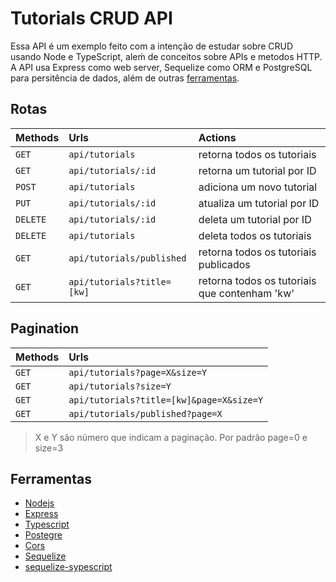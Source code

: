 # Tutorials CRUD API

Essa API é um exemplo feito com a intenção de estudar sobre CRUD usando Node e TypeScript, aleḿ de conceitos sobre APIs e metodos HTTP.  
A API usa Express como web server, Sequelize como ORM e PostgreSQL para persitência de dados, além de outras [ferramentas](#ferramentas).  

## Rotas
| Methods  | Urls                       | Actions                                       |
| :------- | :------------------------- | :-------------------------------------------- |
| `GET`    | `api/tutorials`            | retorna todos os tutoriais                    |
| `GET`    | `api/tutorials/:id`        | retorna um tutorial por ID                    |
| `POST`   | `api/tutorials`            | adiciona um novo tutorial                     |
| `PUT`    | `api/tutorials/:id`        | atualiza um tutorial por ID                   |
| `DELETE` | `api/tutorials/:id`        | deleta um tutorial por ID                     |
| `DELETE` | `api/tutorials`            | deleta todos os tutoriais                     |
| `GET`    | `api/tutorials/published`  | retorna todos os tutoriais publicados         |
| `GET`    | `api/tutorials?title=[kw]` | retorna todos os tutoriais que contenham 'kw' |

## Pagination

| Methods | Urls                                     |
| :------ | :--------------------------------------- |
| `GET`   | `api/tutorials?page=X&size=Y`            |
| `GET`   | `api/tutorials?size=Y`                   |
| `GET`   | `api/tutorials?title=[kw]&page=X&size=Y` |
| `GET`   | `api/tutorials/published?page=X`         |

> X e Y são número que indicam a paginação.
> Por padrão page=0 e size=3

## Ferramentas

* [Nodejs](https://nodejs.org/en/)
* [Express](http://expressjs.com/pt-br/)
* [Typescript](https://www.typescriptlang.org/)
* [Postegre](https://www.npmjs.com/package/pg)
* [Cors](https://www.npmjs.com/package/cors)
* [Sequelize](https://sequelize.org/)
* [sequelize-sypescript](https://www.npmjs.com/package/sequelize-typescript)
